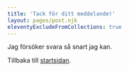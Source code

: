```yaml
---
title: 'Tack för ditt meddelande!'
layout: pages/post.njk
eleventyExcludeFromCollections: true
---
```


Jag försöker svara så snart jag kan.

Tillbaka till [startsidan](/).
